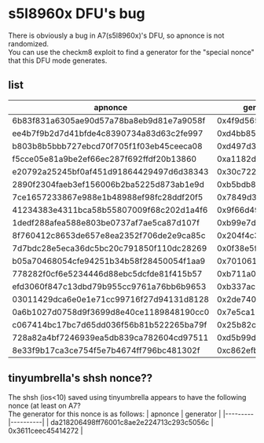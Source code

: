 # s5l8960x DFU's bug
There is obviously a bug in A7(s5l8960x)'s DFU, so apnonce is not randomized.  
You can use the checkm8 exploit to find a generator for the "special nonce" that this DFU mode generates.  


## list
| apnonce | generator |
|---------|----------|
| 6b83f831a6305ae90d57a78ba8eb9d81e7a9058f | 0x4f9d565d1d6e7324 |
| ee4b7f9b2d7d41bfde4c8390734a83d63c2fe997 | 0xd4bb858015d4e361 |
| b803b8b5bbb727ebcd70f705f1f03eb45ceeca08 | 0xd497d3e13c7c99c0 |
| f5cce05e81a9be2ef66ec287f692ffdf20b13860 | 0xa1182dab36264eac |
| e20792a25245bf0af451d91864429497d6d38343 | 0x30c722debc9d6890 |
| 2890f2304faeb3ef156006b2ba5225d873ab1e9d | 0xb5bdb84effc8b032 |
| 7ce1657233867e988e1b48988ef98fc28ddf20f5 | 0x7849d37d6137b146 |
| 41234383e4311bca58b55807009f68c202d1a4f6 | 0x9f66d49541eefa34 |
| 1dedf288afea588e803be0737af7ae5ca87d107f | 0xb99e7dd315b59f74 |
| 8f760412c8653de657e8ea2352f706de2e9ca85c | 0x204f4c3387883ee5 |
| 7d7bdc28e5eca36dc5bc20c791850f110dc28269 | 0x0f38e5f9aba5d219 |
| b05a70468054cfe94251b34b58f28450054f1aa9 | 0x701061388c1f8697 |
| 778282f0cf6e5234446d88ebc5dcfde81f415b57 | 0xb711a0c3de8d97e7 |
| efd3060f847c13dbd79b955cc9761a76bb6b9653 | 0xb337acabd685069b |
| 03011429dca6e0e1e71cc99716f27d94131d8128 | 0x2de7406ade2dd5bf |
| 0a6b1027d0758d9f3699d8e40ce1189848190cc0 | 0x7e5ca15004b5b0eb |
| c067414bc17bc7d65dd036f56b81b522265ba79f | 0x25b82ced5e24a7ad |
| 728a82a4bf7246939ea5db839ca782604cd97511 | 0xd5b99d403ee04922 |
| 8e33f9b17ca3ce754f5e7b4674ff796bc481302f | 0xc862efb5468e23a7 |


## tinyumbrella's shsh nonce??
The shsh (ios<10) saved using tinyumbrella appears to have the following nonce (at least on A7?  
The generator for this nonce is as follows:
| apnonce | generator |
|---------|----------|
| da218206498ff76001c8ae2e224713c293c5056c | 0x3611ceec45414272 |

